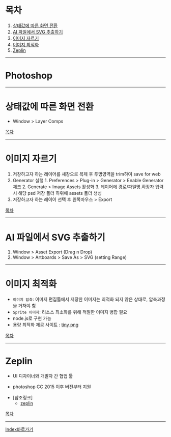# 목차
  1. [상태값에 따른 화면 전환](#상태값에-따른-화면-전환)
  2. [AI 파일에서 SVG 추출하기]()
  3. [이미지 자르기](#이미지-자르기)
  4. [이미지 최적화](#이미지-최적화)
  5. [Zeplin](#zeplin)

------

# Photoshop

------

# 상태값에 따른 화면 전환
  - Window > Layer Comps 

[목차](#목차)

------

# 이미지 자르기
  1. 저장하고자 하는 레이어를 새창으로 복제 후 투명영역을 trim하여 save for web
  2. Generator 실행 
    1. Preferences > Plug-in > Generator > Enable Generator 체크
    2. Generate > Image Assets 활성화
    3. 레이어에 경로/파일명.확장자 입력 시 해당 psd 저장 폴더 하위에 assets 폴더 생성
  3. 저장하고자 하는 레이어 선택 후 왼쪽마우스 > Export

[목차](#목차)

------

# AI 파일에서 SVG 추출하기
  1. Window > Asset Export (Drag n Drop)
  2. Window > Artboards > Save As > SVG (setting Range)

------

# 이미지 최적화
  - `이미지 압축`: 이미지 편집툴에서 저장한 이미지는 최적화 되지 않은 상태로, 압축과정을 거쳐야 함
  - `Sprite 이미지`: 리소스 최소화를 위해 적절한 이미지 병합 필요
  - node.js로 구현 가능
  - 용량 최적화 제공 사이트 : [tiny png](https://tinypng.com/)

[목차](#목차)

------

# Zeplin
  - UI 디자이너와 개발자 간 협업 툴
  * photoshop CC 2015 이후 버전부터 지원
  - [참조링크]
    - [zeplin](https://app.zeplin.io/)

[목차](#목차)

------

[Index바로가기](https://github.com/seromkim1005/study)